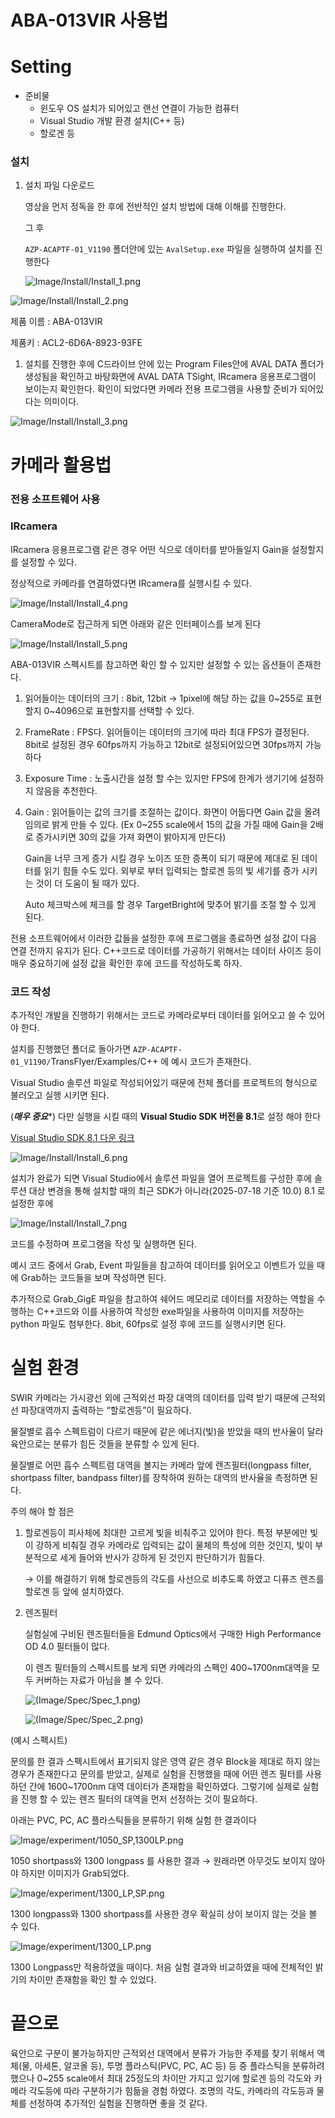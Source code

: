 # ABA-013VIR 사용법

# Setting

- 준비물
    - 윈도우 OS 설치가 되어있고 랜선 연결이 가능한 컴퓨터
    - Visual Studio 개발 환경 설치(C++ 등)
    - 할로겐 등

### 설치

1. 설치 파일 다운로드
    
     영상을 먼저 정독을 한 후에 전반적인 설치 방법에 대해 이해를 진행한다.
    
    그 후
    
    `AZP-ACAPTF-01_V1190` 폴더안에 있는 `AvalSetup.exe` 파일을 실행하여 설치를 진행한다
    
    ![Image/Install/Install_1.png](Image/Install/Install_1.png)
    

![Image/Install/Install_2.png](Image/Install/Install_2.png)

제품 이름 : ABA-013VIR

제품키 : ACL2-6D6A-8923-93FE

1. 설치를 진행한 후에 C드라이브 안에 있는 Program Files안에  AVAL DATA 폴더가 생성됨을 확인하고 바탕화면에 AVAL DATA TSight, IRcamera 응용프로그램이 보이는지 확인한다. 확인이 되었다면 카메라 전용 프로그램을 사용할 준비가 되어있다는 의미이다.

![Image/Install/Install_3.png](Image/Install/Install_3.png)

# 카메라 활용법

### 전용 소프트웨어 사용

### IRcamera

IRcamera 응용프로그램 같은 경우 어떤 식으로 데이터를 받아들일지 Gain을 설정할지를 설정할 수 있다. 

정상적으로 카메라를 연결하였다면 IRcamera를 실행시킬 수 있다.

![Image/Install/Install_4.png](Image/Install/Install_4.png)

CameraMode로 접근하게 되면 아래와 같은 인터페이스를 보게 된다

![Image/Install/Install_5.png](Image/Install/Install_5.png)

ABA-013VIR 스펙시트를 참고하면 확인 할 수 있지만 설정할 수 있는 옵션들이 존재한다.

1. 읽어들이는 데이터의 크기 : 8bit, 12bit → 1pixel에 해당 하는 값을 0~255로 표현할지 0~4096으로 표현할지를 선택할 수 있다.
2. FrameRate : FPS다. 읽어들이는 데이터의 크기에 따라 최대 FPS가 결정된다. 8bit로 설정된 경우  60fps까지 가능하고 12bit로 설정되어있으면 30fps까지 가능하다
3. Exposure Time : 노출시간을 설정 할 수는 있지만 FPS에 한계가 생기기에 설정하지 않음을 추천한다.
4. Gain : 읽어들이는 값의 크기를 조절하는 값이다. 화면이 어둡다면 Gain 값을 올려 임의로 밝게 만들 수 있다. (Ex 0~255 scale에서 15의 값을 가질 때에 Gain을 2배로 증가시키면 30의 값을 가져 화면이 밝아지게 만든다)
    
    Gain을 너무 크게 증가 시킬 경우 노이즈 또한 증폭이 되기 때문에 제대로 된 데이터를 읽기 힘들 수도 있다. 외부로 부터 입력되는 할로겐 등의 빛 세기를 증가 시키는 것이 더 도움이 될 때가 있다.
    
    Auto 체크박스에 체크를 할 경우 TargetBright에 맞추어 밝기를 조절 할 수 있게 된다.
    

전용 소프트웨어에서 이러한 값들을 설정한 후에 프로그램을 종료하면 설정 값이 다음 연결 전까지 유지가 된다. C++코드로 데이터를 가공하기 위해서는 데이터 사이즈 등이 매우 중요하기에 설정 값을 확인한 후에 코드를 작성하도록 하자.

### 코드 작성

추가적인 개발을 진행하기 위해서는 코드로 카메라로부터 데이터를 읽어오고 쓸 수 있어야 한다. 

설치를 진행했던 폴더로 돌아가면 `AZP-ACAPTF-01_V1190/`TransFlyer/Examples/C++ 에 예시 코드가 존재한다.

Visual Studio 솔루션 파일로 작성되어있기 때문에 전체 폴더를 프로젝트의 형식으로 불러오고 실행 시키면 된다. 

(*******매우 중요********) 다만 실행을 시킬 때의 **Visual Studio SDK 버전을 8.1**로 설정 해야 한다

[Visual Studio SDK 8.1 다운 링크](https://developer.microsoft.com/en-us/windows/downloads/sdk-archive/index-legacy)

![Image/Install/Install_6.png](Image/Install/Install_6.png)

설치가 완료가 되면 Visual Studio에서 솔루션 파일을 열어 프로젝트를 구성한 후에 솔루션 대상 변경을 통해 설치할 때의 최근 SDK가 아니라(2025-07-18 기준 10.0) 8.1 로 설정한 후에 

![Image/Install/Install_7.png](Image/Install/Install_7.png)

코드를 수정하며 프로그램을 작성 및 실행하면 된다.

예시 코드 중에서 Grab, Event 파일들을 참고하여 데이터를 읽어오고 이벤트가 있을 때에 Grab하는 코드들을 보며 작성하면 된다.

추가적으로 Grab_GigE 파일을 참고하여 쉐어드 메모리로 데이터를 저장하는 역할을 수행하는 C++코드와 이를 사용하여 작성한 exe파일을 사용하여 이미지를 저장하는 python 파일도 첨부한다.
8bit, 60fps로 설정 후에 코드를 실행시키면 된다. 

# 실험 환경

SWIR 카메라는 가시광선 외에 근적외선 파장 대역의 데이터를 입력 받기 때문에 근적외선 파장대역까지 출력하는 “할로겐등”이 필요하다.

물질별로 흡수 스펙트럼이 다르기 때문에 같은 에너지(빛)을 받았을 때의 반사율이 달라 육안으로는 분류가 힘든 것들을 분류할 수 있게 된다.

물질별로 어떤  흡수 스펙트럼 대역을 볼지는 카메라 앞에 렌즈필터(longpass filter, shortpass filter, bandpass filter)를 장착하여 원하는 대역의 반사율을 측정하면 된다.

주의 해야 할 점은 

1. 할로겐등이 피사체에 최대한 고르게 빛을 비춰주고 있어야 한다. 특정 부분에만 빛이 강하게 비춰질 경우 카메라로 입력되는 값이 물체의 특성에 의한 것인지, 빛이 부분적으로 세게 들어와 반사가 강하게 된 것인지 판단하기가 힘들다.
    
    → 이를 해결하기 위해 할로겐등의 각도를 사선으로 비추도록 하였고 디퓨즈 렌즈를 할로겐 등 앞에 설치하였다.
    
2. 렌즈필터
    
    실험실에 구비된 렌즈필터들을 Edmund Optics에서 구매한 High Performance OD 4.0 필터들이 많다.
    
    이 렌즈 필터들의 스펙시트를 보게 되면 카메라의 스펙인 400~1700nm대역을 모두 커버하는 자료가 아님을 볼 수 있다.
    
    ![(Image/Spec/Spec_1.png)](Image/Spec/Spec_1.png)
    
    ![(Image/Spec/Spec_2.png)](Image/Spec/Spec_2.png)
    

(예시 스펙시트)

문의를 한 결과 스펙시트에서 표기되지 않은 영역 같은 경우 Block을 제대로 하지 않는 경우가 존재한다고 문의를 받았고, 실제로 실험을 진행했을 때에 어떤 렌즈 필터를 사용하던 간에 1600~1700nm 대역 데이터가 존재함을 확인하였다. 그렇기에 실제로 실험을 진행 할 수 있는 렌즈 필터의 대역을 먼저 선정하는 것이 필요하다.

아래는 PVC, PC, AC 플라스틱들을 분류하기 위해 실험 한 결과이다

![Image/experiment/1050_SP,1300LP.png](Image/experiment/1050_SP,1300LP.png)

1050 shortpass와 1300 longpass 를 사용한 결과 → 원래라면 아무것도 보이지 않아야 하지만 이미지가 Grab되었다.

 

![Image/experiment/1300_LP,SP.png](Image/experiment/1300_LP,SP.png)

1300 longpass와 1300 shortpass를 사용한 경우 확실히 상이 보이지 않는 것을 볼 수 있다.

![Image/experiment/1300_LP.png](Image/experiment/1300_LP.png)

1300 Longpass만 적용하였을 때이다. 처음 실험 결과와 비교하였을 때에 전체적인 밝기의 차이만 존재함을 확인 할 수 있었다.

# 끝으로
육안으로 구분이 불가능하지만 근적외선 대역에서 분류가 가능한 주제를 찾기 위해서 액체(물, 아세톤, 알코올 등), 투명 플라스틱(PVC, PC, AC 등) 등 중 플라스틱을 분류하려 했으나 0~255 scale에서 최대 25정도의 차이만 가지고 있기에 할로겐 등의 각도와 카메라 각도등에 따라 구분하기가 힘듦을 경험 하였다. 
조명의 각도, 카메라의 각도등과 물체를 선정하여 추가적인 실험을 진행하면 좋을 것 같다.
